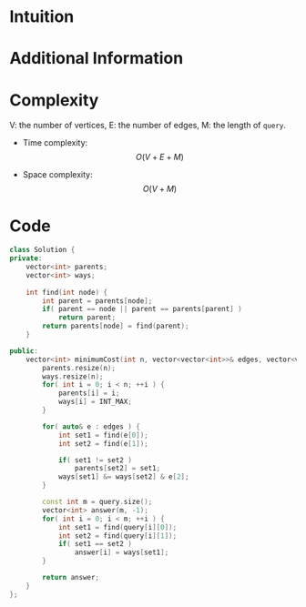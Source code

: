 # Intuition

# Additional Information

# Complexity
V: the number of vertices, E: the number of edges, M: the length of `query`.
- Time complexity: $$O(V + E + M)$$
<!-- Add your time complexity here, e.g. $$O(n)$$ -->

- Space complexity: $$O(V + M)$$
<!-- Add your space complexity here, e.g. $$O(n)$$ -->

# Code
```cpp
class Solution {
private:
    vector<int> parents;
    vector<int> ways;
    
    int find(int node) {
        int parent = parents[node];
        if( parent == node || parent == parents[parent] )
            return parent;
        return parents[node] = find(parent);
    }

public:
    vector<int> minimumCost(int n, vector<vector<int>>& edges, vector<vector<int>>& query) {
        parents.resize(n);
        ways.resize(n);
        for( int i = 0; i < n; ++i ) {
            parents[i] = i;
            ways[i] = INT_MAX;
        }

        for( auto& e : edges ) {
            int set1 = find(e[0]);
            int set2 = find(e[1]);

            if( set1 != set2 )
                parents[set2] = set1;
            ways[set1] &= ways[set2] & e[2];
        }

        const int m = query.size();
        vector<int> answer(m, -1);
        for( int i = 0; i < m; ++i ) {
            int set1 = find(query[i][0]);
            int set2 = find(query[i][1]);
            if( set1 == set2 )
                answer[i] = ways[set1];
        }

        return answer;
    }
};
```
